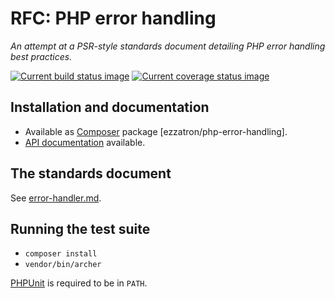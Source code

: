 # RFC: PHP error handling

*An attempt at a PSR-style standards document detailing PHP error handling best
practices.*

[![Current build status image][build-image]][Current build status]
[![Current coverage status image][coverage-image]][Current coverage status]

## Installation and documentation

* Available as [Composer] package [ezzatron/php-error-handling].
* [API documentation] available.

## The standards document

See [error-handler.md](error-handler.md).

## Running the test suite

- `composer install`
- `vendor/bin/archer`

[PHPUnit] is required to be in `PATH`.

<!-- References -->

[PHPUnit]: http://phpunit.de/

[API documentation]: http://lqnt.co/php-error-handling/artifacts/documentation/api/
[Composer]: http://getcomposer.org/
[build-image]: http://img.shields.io/travis/ezzatron/php-error-handling/develop.svg "Current build status for the develop branch"
[Current build status]: https://travis-ci.org/ezzatron/php-error-handling
[coverage-image]: http://img.shields.io/coveralls/ezzatron/php-error-handling/develop.svg "Current test coverage for the develop branch"
[Current coverage status]: https://coveralls.io/r/ezzatron/php-error-handling
